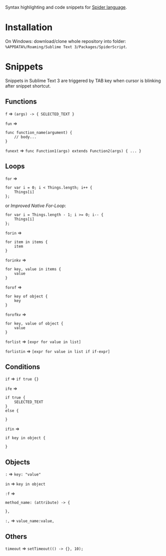 Syntax highlighting and code snippets for [Spider language](http://spiderlang.org/).


Installation
============
On Windows: download/clone whole repository into folder: `%APPDATA%/Roaming/Sublime Text 3/Packages/SpiderScript`.


Snippets
========

Snippets in Sublime Text 3 are triggered by TAB key when cursor is blinking after snippet shortcut.

Functions
------------------
`f` => `(args) -> { SELECTED_TEXT }`

`fun` => 
```
func function_name(argument) {
	// body...
}
```

`funext` => `func Function1(args) extends Function2(args) { ... }`


Loops
-----

`for` =>
```
for var i = 0; i < Things.length; i++ {
	Things[i]
};
```

or *Improved Native For-Loop*:

```
for var i = Things.length - 1; i >= 0; i-- {
	Things[i]
};
```

`forin` =>
```
for item in items {
	item
}
```

`forinkv` =>
```
for key, value in items {
	value
}
```

`forof` => 
```
for key of object {
	key
}
```

`forofkv` =>
```
for key, value of object {
	value
}
```

`forlist` => `[expr for value in list]`

`forlistin` => `[expr for value in list if if-expr]`


Conditions
----------

`if` => `if true {}`

`ife` => 
```
if true {
    SELECTED_TEXT
}
else {

}
```

`ifin` =>
```
if key in object {
	
}
```


Objects
-------
`:` => `key: "value"`

`in` => `key in object`

`:f` => 
```
method_name: (attribute) -> {
	
},
```

`:,` => `value_name:value,`


Others
------
`timeout` => `setTimeout(() -> {}, 10);`
